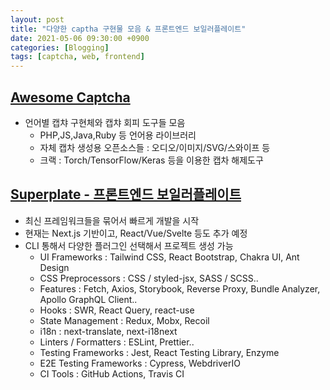 ```yaml
---
layout: post
title: "다양한 captha 구현물 모음 & 프론트엔드 보일러플레이트"
date: 2021-05-06 09:30:00 +0900
categories: [Blogging]
tags: [captcha, web, frontend]
---
```


## [Awesome Captcha](https://github.com/ZYSzys/awesome-captcha)

- 언어별 캡챠 구현체와 캡챠 회피 도구들 모음
  - PHP,JS,Java,Ruby 등 언어용 라이브러리
  - 자체 캡차 생성용 오픈소스들 : 오디오/이미지/SVG/스와이프 등
  - 크랙 : Torch/TensorFlow/Keras 등을 이용한 캡차 해제도구

## [Superplate - 프론트엔드 보일러플레이트](https://pankod.github.io/superplate/)

- 최신 프레임워크들을 묶어서 빠르게 개발을 시작
- 현재는 Next.js 기반이고, React/Vue/Svelte 등도 추가 예정
- CLI 통해서 다양한 플러그인 선택해서 프로젝트 생성 가능
  - UI Frameworks : Tailwind CSS, React Bootstrap, Chakra UI, Ant Design
  - CSS Preprocessors : CSS / styled-jsx, SASS / SCSS..
  - Features : Fetch, Axios, Storybook, Reverse Proxy, Bundle Analyzer, Apollo GraphQL Client..
  - Hooks : SWR, React Query, react-use
  - State Management : Redux, Mobx, Recoil
  - i18n : next-translate, next-i18next
  - Linters / Formatters : ESLint, Prettier..
  - Testing Frameworks : Jest, React Testing Library, Enzyme
  - E2E Testing Frameworks : Cypress, WebdriverIO
  - CI Tools : GitHub Actions, Travis CI